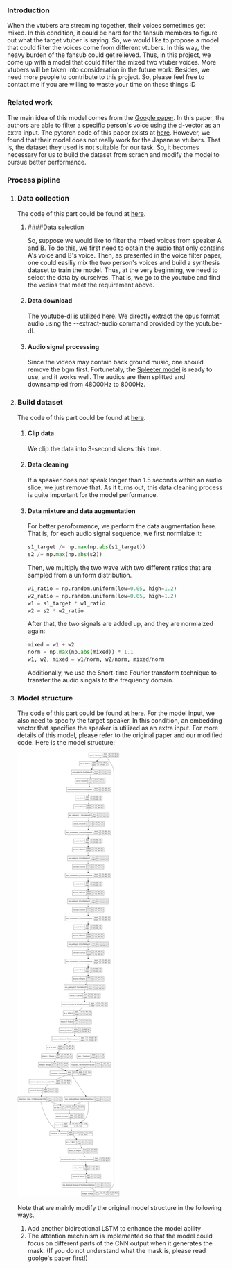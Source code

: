 ### Introduction

When the vtubers are streaming together, their voices sometimes get mixed. In this condition, it could be hard for the fansub members to figure out what the target vtuber is saying. So, we would like to propose a model that could filter the voices come from different vtubers. In this way, the heavy burden of the fansub could get relieved. Thus, in this project, we come up with a model that could filter the mixed two vtuber voices. More vtubers will be taken into consideration in the future work. Besides, we need more people to contribute to this project. So, please feel free to contact me if you are willing to waste your time on these things :D

### Related work

The main idea of this model comes from the [Google paper](https://arxiv.org/abs/1810.04826). In this paper, the authors are able to filter a specific person's voice using the d-vector as an extra input. The pytorch code of this paper exists at [here](https://github.com/mindslab-ai/voicefilter.git). However, we found that their model does not really work for the Japanese vtubers. That is, the dataset they used is not suitable for our task. So, it becomes necessary for us to build the dataset from scrach and modify the model to pursue better performance.

### Process pipline

1. ### Data collection

   The code of this part could be found at [here](https://colab.research.google.com/drive/1LYtwVfCYxlKUDYotXq-dauGZZ4aH-pix?usp=sharing).

   1. ####Data selection

      So, suppose we would like to filter the mixed voices from speaker A and B. To do this, we first need to obtain the audio that only contains A's voice and B's voice. Then, as presented in the voice filter paper, one could easiliy mix the two person's voices and build a synthesis dataset to train the model. Thus, at the very beginning, we need to select the data by ourselves. That is, we go to the youtube and find the vedios that meet the requirement above.

   2. #### Data download

      The youtube-dl is utilized here. We directly extract the opus format audio using the --extract-audio command provided by the youtube-dl.

   3. #### Audio signal processing

      Since the videos may contain back ground music, one should remove the bgm first. Fortunetaly, the [Spleeter model](https://github.com/deezer/spleeter.git) is ready to use, and it works well. The audios are then splitted and downsampled from 48000Hz to 8000Hz.

2. ### Build dataset

   The code of this part could be found at [here](https://colab.research.google.com/drive/1m-UXb9fIFwFDEANQf3eBLFopsmFgbtSd?usp=sharing).

   1. #### Clip data

      We clip the data into 3-second slices this time.

   2. #### Data cleaning

      If a speaker does not speak longer than 1.5 seconds within an audio slice, we just remove that. As it turns out, this data cleaning process is quite important for the model performance.

   3. #### Data mixture and data augmentation

      For better peroformance, we perform the data augmentation here. That is, for each audio signal sequence, we first normlaize it:

      ```python
      s1_target /= np.max(np.abs(s1_target))
      s2 /= np.max(np.abs(s2))
      ```

      Then, we multiply the two wave with two different ratios that are sampled from a uniform distribution. 

      ```python
      w1_ratio = np.random.uniform(low=0.05, high=1.2)
      w2_ratio = np.random.uniform(low=0.05, high=1.2)
      w1 = s1_target * w1_ratio
      w2 = s2 * w2_ratio
      ```

      After that, the two signals are added up, and they are normlaized again:

      ```python
      mixed = w1 + w2
      norm = np.max(np.abs(mixed)) * 1.1
      w1, w2, mixed = w1/norm, w2/norm, mixed/norm
      ```

      Additionally, we use the Short-time Fourier transform technique to transfer the audio singals to the frequency domain.

3. ### Model structure

   The code of this part could be found at [here](https://colab.research.google.com/drive/17KOywcQpox86Ey5CMGkioN-f5xWUBpTz?usp=sharing). For the model input, we also need to specify the target speaker. In this condition, an embedding vector that specifies the speaker is utilized as an extra input. For more details of this model, please refer to the original paper and our modified code. Here is the model structure:

   <p>
    <img src="model (9).png"/>
   </p>

   Note that we mainly modify the original model structure in the following ways.

   1. Add another bidirectional LSTM to enhance the model ability
   2. The attention mechinism is implemented so that the model could focus on different parts of the CNN output when it generates the mask. (If you do not understand what the mask is, please read goolge's paper first!)


